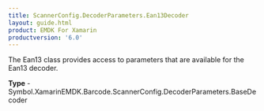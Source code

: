 ```yaml
---
title: ScannerConfig.DecoderParameters.Ean13Decoder
layout: guide.html 
product: EMDK For Xamarin 
productversion: '6.0' 
---
```

The Ean13 class provides access to parameters that are available for the Ean13 decoder.

**Type** - Symbol.XamarinEMDK.Barcode.ScannerConfig.DecoderParameters.BaseDecoder



